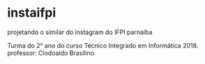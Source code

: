 # instaifpi
projetando o similar do instagram do IFPI parnaíba

Turma do  2° ano do curso Técnico Integrado em Informática 2018.
professor: Clodoaldo Brasilino
